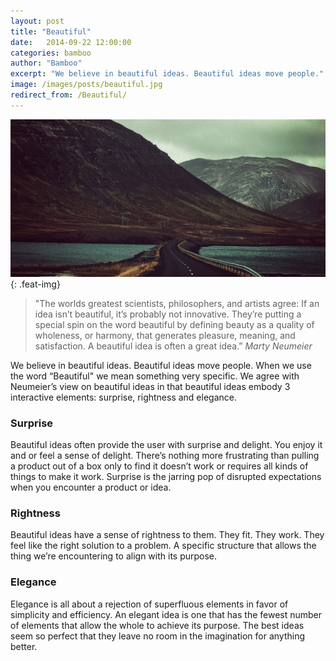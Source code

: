 ```yaml
---
layout: post
title: "Beautiful"
date:   2014-09-22 12:00:00
categories: bamboo
author: "Bamboo"
excerpt: "We believe in beautiful ideas. Beautiful ideas move people."
image: /images/posts/beautiful.jpg
redirect_from: /Beautiful/
---
```


![Beautiful Things](/images/posts/beautiful.jpg){: .feat-img}

> "The worlds greatest scientists, philosophers, and artists agree: If an idea isn’t beautiful, it’s probably not innovative. They’re putting a special spin on the word beautiful by defining beauty as a quality of wholeness, or harmony, that generates pleasure, meaning, and satisfaction. A beautiful idea is often a great idea.” *Marty Neumeier*

We believe in beautiful ideas. Beautiful ideas move people. When we use the word “Beautiful" we mean something very specific. We agree with Neumeier’s view on beautiful ideas in that beautiful ideas embody 3 interactive elements: surprise, rightness and elegance.

### Surprise
Beautiful ideas often provide the user with surprise and delight. You enjoy it and or feel a sense of delight. There’s nothing more frustrating than pulling a product out of a box only to find it doesn’t work or requires all kinds of things to make it work. Surprise is the jarring pop of disrupted expectations when you encounter a product or idea.

### Rightness
Beautiful ideas have a sense of rightness to them. They fit. They work. They feel like the right solution to a problem. A specific structure that allows the thing we’re encountering to align with its purpose. 

### Elegance
Elegance is all about a rejection of superfluous elements in favor of simplicity and efficiency. An elegant idea is one that has the fewest number of elements that allow the whole to achieve its purpose. The best ideas seem so perfect that they leave no room in the imagination for anything better.